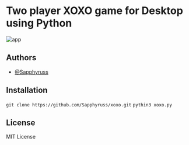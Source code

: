 
# Two player XOXO game for Desktop using Python
![app](https://upload.wikimedia.org/wikipedia/commons/thumb/3/32/Tic_tac_toe.svg/1920px-Tic_tac_toe.svg.png)

## Authors

- [@Sapphyruss](https://www.github.com/Sapphyruss)

## Installation

```git clone https://github.com/Sapphyruss/xoxo.git```
```pythin3 xoxo.py```
    
## License

MIT License




